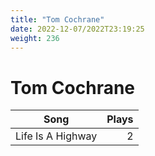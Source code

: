 ```yaml
---
title: "Tom Cochrane"
date: 2022-12-07/2022T23:19:25
weight: 236
---
```


# Tom Cochrane

 Song | Plays 
----- | -----:
Life Is A Highway | 2
